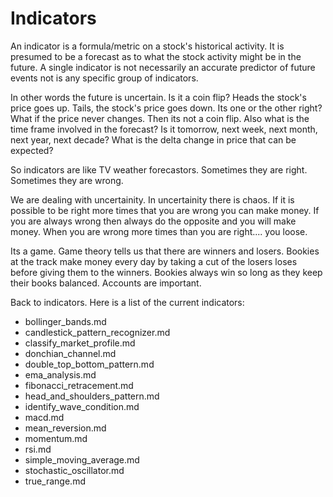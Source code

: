 # Indicators

An indicator is a formula/metric on a stock's historical activity.  It is presumed to be a forecast as to what the stock activity might be in the future.  A single indicator is not necessarily an accurate predictor of future events not is any specific group of indicators.

In other words the future is uncertain.  Is it a coin flip?  Heads the stock's price goes up.  Tails, the stock's price goes down.  Its one or the other right?  What if the price never changes.  Then its not a coin flip.  Also what is the time frame involved in the forecast?  Is it tomorrow, next week, next month, next year, next decade?  What is the delta change in price that can be expected?

So indicators are like TV weather forecastors.  Sometimes they are right.  Sometimes they are wrong.

We are dealing with uncertainity.  In uncertainity there is chaos. If it is possible to be right more times that you are wrong you can make money.  If you are always wrong then always do the opposite and you will make money.  When you are wrong more times than you are right.... you loose.

Its a game.  Game theory tells us that there are winners and losers. Bookies at the track make money every day by taking a cut of the losers loses before giving them to the winners.  Bookies always win so long as they keep their books balanced.  Accounts are important.

Back to indicators.  Here is a list of the current indicators:

* bollinger_bands.md
* candlestick_pattern_recognizer.md
* classify_market_profile.md
* donchian_channel.md
* double_top_bottom_pattern.md
* ema_analysis.md
* fibonacci_retracement.md
* head_and_shoulders_pattern.md
* identify_wave_condition.md
* macd.md
* mean_reversion.md
* momentum.md
* rsi.md
* simple_moving_average.md
* stochastic_oscillator.md
* true_range.md
